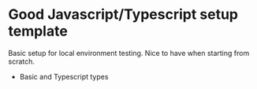 # Good Javascript/Typescript setup template

Basic setup for local environment testing.
Nice to have when starting from scratch.
- Basic and Typescript types